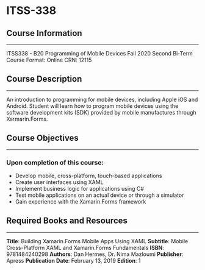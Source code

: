 # ITSS-338

## Course Information
---

ITSS338 - B20 Programming of Mobile Devices
Fall 2020 Second Bi-Term
Course Format: Online
CRN: 12115

## Course Description
---

An introduction to programming for mobile devices, including Apple iOS and Android. Student will learn how to program mobile devices using the software development kits (SDK) provided by mobile manufactures through Xarmarin.Forms.

## Course Objectives
---

### Upon completion of this course:

- Develop mobile, cross-platform, touch-based applications
- Create user interfaces using XAML
- Implement business logic for applications using C#
- Test mobile applications on an actual device or through a simulator
- Gain experience with the Xamarin.Forms framework

## Required Books and Resources
---

**Title**: Building Xamarin.Forms Mobile Apps Using XAML
**Subtitle**: Mobile Cross-Platform XAML and Xamarin.Forms Fundamentals
**ISBN**: 9781484240298
**Authors**: Dan Hermes, Dr. Nima Mazloumi
**Publisher**: Apress
**Publication Date**: February 13, 2019
**Edition**: 1 
